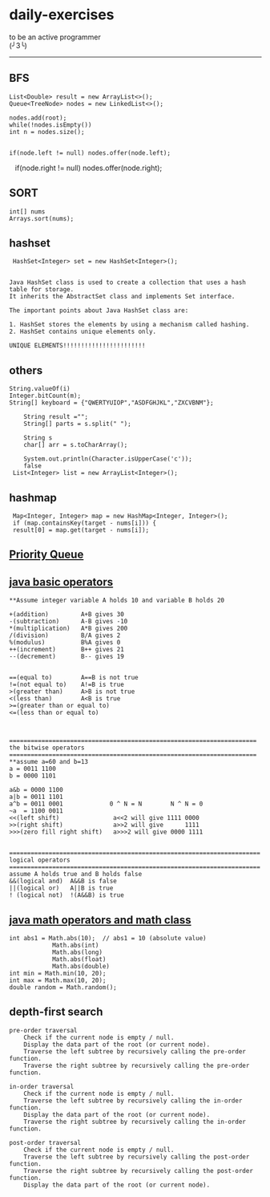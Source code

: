 # daily-exercises

to be an active programmer  
(╯3╰)

___

## BFS
    List<Double> result = new ArrayList<>();
    Queue<TreeNode> nodes = new LinkedList<>();

    nodes.add(root);
    while(!nodes.isEmpty())
    int n = nodes.size();


    if(node.left != null) nodes.offer(node.left);
    if(node.right != null) nodes.offer(node.right);

## SORT
    int[] nums
    Arrays.sort(nums);

## hashset
     HashSet<Integer> set = new HashSet<Integer>();


    Java HashSet class is used to create a collection that uses a hash table for storage. 
    It inherits the AbstractSet class and implements Set interface.

    The important points about Java HashSet class are:

    1. HashSet stores the elements by using a mechanism called hashing.
    2. HashSet contains unique elements only.

    UNIQUE ELEMENTS!!!!!!!!!!!!!!!!!!!!!!!

## others
    String.valueOf(i)
    Integer.bitCount(m);
    String[] keyboard = {"QWERTYUIOP","ASDFGHJKL","ZXCVBNM"};

        String result ="";
        String[] parts = s.split(" ");

        String s
        char[] arr = s.toCharArray();
        
        System.out.println(Character.isUpperCase('c'));
        false
     List<Integer> list = new ArrayList<Integer>();

## hashmap
     Map<Integer, Integer> map = new HashMap<Integer, Integer>();
     if (map.containsKey(target - nums[i])) { 
     result[0] = map.get(target - nums[i]);
     

## [Priority Queue](https://www.javatpoint.com/java-priorityqueue)




## [java basic operators](https://www.tutorialspoint.com/java/java_basic_operators.htm)



    **Assume integer variable A holds 10 and variable B holds 20

    +(addition)         A+B gives 30
    -(subtraction)      A-B gives -10
    *(multiplication)   A*B gives 200
    /(division)         B/A gives 2
    %(modulus)          B%A gives 0
    ++(increment)       B++ gives 21
    --(decrement)       B-- gives 19


    ==(equal to)        A==B is not true
    !=(not equal to)    A!=B is true
    >(greater than)     A>B is not true
    <(less than)        A<B is true
    >=(greater than or equal to)
    <=(less than or equal to)



    =====================================================================
    the bitwise operators
    =====================================================================
    **assume a=60 and b=13
    a = 0011 1100
    b = 0000 1101

    a&b = 0000 1100
    a|b = 0011 1101
    a^b = 0011 0001             0 ^ N = N        N ^ N = 0
    ~a  = 1100 0011
    <<(left shift)               a<<2 will give 1111 0000
    >>(right shift)              a>>2 will give      1111
    >>>(zero fill right shift)   a>>>2 will give 0000 1111    


    ======================================================================
    logical operators
    ======================================================================
    assume A holds true and B holds false
    &&(logical and)  A&&B is false
    ||(logical or)   A||B is true
    ! (logical not)  !(A&&B) is true
## [java math operators and math class](http://tutorials.jenkov.com/java/math-operators-and-math-class.html)
    int abs1 = Math.abs(10);  // abs1 = 10 (absolute value)
                Math.abs(int)
                Math.abs(long)
                Math.abs(float)
                Math.abs(double)
    int min = Math.min(10, 20);
    int max = Math.max(10, 20);
    double random = Math.random();
## depth-first search
    pre-order traversal 
        Check if the current node is empty / null.
        Display the data part of the root (or current node).
        Traverse the left subtree by recursively calling the pre-order function.
        Traverse the right subtree by recursively calling the pre-order function.

    in-order traversal
        Check if the current node is empty / null.
        Traverse the left subtree by recursively calling the in-order function.
        Display the data part of the root (or current node).
        Traverse the right subtree by recursively calling the in-order function.

    post-order traversal
        Check if the current node is empty / null.
        Traverse the left subtree by recursively calling the post-order function.
        Traverse the right subtree by recursively calling the post-order function.
        Display the data part of the root (or current node).
